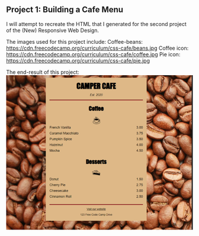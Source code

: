 ## Project 1: Building a Cafe Menu 

I will attempt to recreate the HTML that I generated for the second project of the (New) Responsive Web Design.

The images used for this project include:
Coffee-beans: https://cdn.freecodecamp.org/curriculum/css-cafe/beans.jpg
Coffee icon: https://cdn.freecodecamp.org/curriculum/css-cafe/coffee.jpg
Pie icon: https://cdn.freecodecamp.org/curriculum/css-cafe/pie.jpg

The end-result of this project:  
![title](Images/screenshot.PNG)

